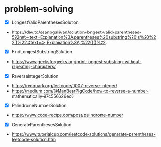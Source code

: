 # problem-solving 
- [x] LongestValidParenthesesSolution  
- https://dev.to/seanpgallivan/solution-longest-valid-parentheses-592n#:~:text=Explanation%3A,parentheses%20substring%20is%20%22()%22.&text=4-,Explanation%3A,%22()()%22.


- [x] FindLongestSubstringSolution  
- https://www.geeksforgeeks.org/print-longest-substring-without-repeating-characters/


- [x] ReverseIntegerSolution   
- https://redquark.org/leetcode/0007-reverse-integer/
- https://medium.com/@ManBearPigCode/how-to-reverse-a-number-mathematically-97c556626ec6


- [x] PalindromeNumberSolution
- https://www.code-recipe.com/post/palindrome-number


- [x] GenerateParenthesesSolution
- https://www.tutorialcup.com/leetcode-solutions/generate-parentheses-leetcode-solution.htm